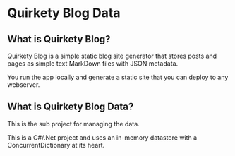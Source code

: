 # Quirkety Blog Data

## What is Quirkety Blog?

Quirkety Blog is a simple static blog site generator that stores
posts and pages as simple text MarkDown files with JSON metadata.

You run the app locally and generate a static site that you can 
deploy to any webserver.

## What is Quirkety Blog Data?

This is the sub project for managing the data.

This is a C#/.Net project and uses an in-memory datastore
with a ConcurrentDictionary at its heart.
